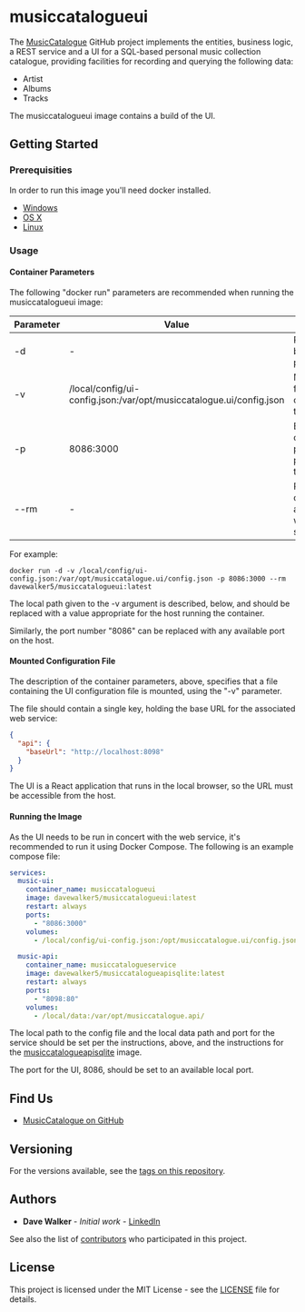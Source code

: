 # musiccatalogueui

The [MusicCatalogue](https://github.com/davewalker5/MusicCatalogue) GitHub project implements the entities, business logic, a REST service and a UI for a SQL-based personal music collection catalogue, providing facilities for recording and querying the following data:

- Artist
- Albums
- Tracks

The musiccatalogueui image contains a build of the UI.

## Getting Started

### Prerequisities

In order to run this image you'll need docker installed.

- [Windows](https://docs.docker.com/windows/started)
- [OS X](https://docs.docker.com/mac/started/)
- [Linux](https://docs.docker.com/linux/started/)

### Usage

#### Container Parameters

The following "docker run" parameters are recommended when running the musiccatalogueui image:

| Parameter | Value                                                               | Purpose                                                   |
| --------- | ------------------------------------------------------------------- | --------------------------------------------------------- |
| -d        | -                                                                   | Run as a background process                               |
| -v        | /local/config/ui-config.json:/var/opt/musiccatalogue.ui/config.json | Mount the file containing the UI config                   |
| -p        | 8086:3000                                                           | Expose the container's port 3000 as port 8086 on the host |
| --rm      | -                                                                   | Remove the container automatically when it stops          |

For example:

```shell
docker run -d -v /local/config/ui-config.json:/var/opt/musiccatalogue.ui/config.json -p 8086:3000 --rm  davewalker5/musiccatalogueui:latest
```

The local path given to the -v argument is described, below, and should be replaced with a value appropriate for the host running the container.

Similarly, the port number "8086" can be replaced with any available port on the host.

#### Mounted Configuration File

The description of the container parameters, above, specifies that a file containing the UI configuration file is mounted, using the "-v" parameter.

The file should contain a single key, holding the base URL for the associated
web service:

```json
{
  "api": {
    "baseUrl": "http://localhost:8098"
  }
}
```

The UI is a React application that runs in the local browser, so the URL must be
accessible from the host.

#### Running the Image

As the UI needs to be run in concert with the web service, it's recommended to run
it using Docker Compose. The following is an example compose file:

```yml
services:
  music-ui:
    container_name: musiccatalogueui
    image: davewalker5/musiccatalogueui:latest
    restart: always
    ports:
      - "8086:3000"
    volumes:
      - /local/config/ui-config.json:/opt/musiccatalogue.ui/config.json

  music-api:
    container_name: musiccatalogueservice
    image: davewalker5/musiccatalogueapisqlite:latest
    restart: always
    ports:
      - "8098:80"
    volumes:
      - /local/data:/var/opt/musiccatalogue.api/
```

The local path to the config file and the local data path and port for the service should be set per the
instructions, above, and the instructions for the [musiccatalogueapisqlite](https://hub.docker.com/repository/docker/davewalker5/musiccatalogueapisqlite/) image.

The port for the UI, 8086, should be set to an available local port.

## Find Us

- [MusicCatalogue on GitHub](https://github.com/davewalker5/MusicCatalogue)

## Versioning

For the versions available, see the [tags on this repository](https://github.com/davewalker5/MusicCatalogue/tags).

## Authors

- **Dave Walker** - _Initial work_ - [LinkedIn](https://www.linkedin.com/in/davewalker5/)

See also the list of [contributors](https://github.com/davewalker5/MusicCatalogue.Api/contributors) who
participated in this project.

## License

This project is licensed under the MIT License - see the [LICENSE](https://github.com/davewalker5/MusicCatalogue/blob/master/LICENSE) file for details.
